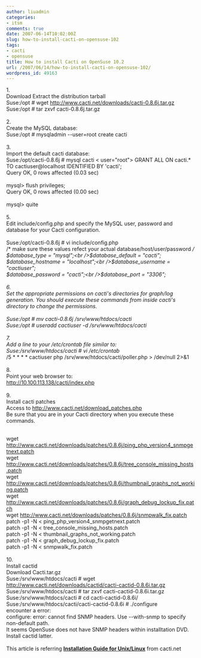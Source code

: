 ```yaml
---
author: liuadmin
categories:
- itsm
comments: true
date: 2007-06-14T10:02:00Z
slug: how-to-install-cacti-on-opensuse-102
tags:
- cacti
- opensuse
title: How to install Cacti on OpenSuse 10.2
url: /2007/06/14/how-to-install-cacti-on-opensuse-102/
wordpress_id: 49163
---
```


1.<br />Download Extract the distribution tarball<br />Suse:/opt # wget http://www.cacti.net/downloads/cacti-0.8.6j.tar.gz<br />Suse:/opt # tar zxvf cacti-0.8.6j.tar.gz<br /><br />2.<br />Create the MySQL database:<br />Suse:/opt # mysqladmin --user=root create cacti<br /><br />3.<br />Import the default cacti database:<br />Suse:/opt/cacti-0.8.6j # mysql cacti < user="root"> GRANT ALL ON cacti.* TO cactiuser@localhost IDENTIFIED BY 'cacti';<br />Query OK, 0 rows affected (0.03 sec)<br /><br />mysql> flush privileges;<br />Query OK, 0 rows affected (0.00 sec)<br /><br />mysql> quite<br /><br />5.<br />Edit include/config.php and specify the MySQL user, password and database for your Cacti configuration.<br /><br />Suse:/opt/cacti-0.8.6j # vi include/config.php<br />/* make sure these values refect your actual database/host/user/password */<br />$database_type = "mysql";<br />$database_default = "cacti";<br />$database_hostname = "localhost";<br />$database_username = "cactiuser";<br />$database_password = "cacti";<br />$database_port = "3306";<br /><br />6.<br />Set the appropriate permissions on cacti's directories for graph/log generation. You should execute these commands from inside cacti's directory to change the permissions.<br /><br />Suse:/opt # mv cacti-0.8.6j /srv/www/htdocs/cacti<br />Suse:/opt # useradd cactiuser -d /srv/www/htdocs/cacti<br /><br />7.<br />Add a line to your /etc/crontab file similar to:<br />Suse:/srv/www/htdocs/cacti # vi /etc/crontab<br />*/5 * * * * cactiuser php /srv/www/htdocs/cacti/poller.php > /dev/null 2>&1<br /><br />8.<br />Point your web browser to:<br />http://10.100.113.138/cacti/index.php<br /><br />9.<br />Install cacti patches<br />Access to http://www.cacti.net/download_patches.php<br />Be sure that you are in your Cacti directory when you execute these commands.<br /><br />

wget http://www.cacti.net/downloads/patches/0.8.6j/ping_php_version4_snmpgetnext.patch<br />wget http://www.cacti.net/downloads/patches/0.8.6j/tree_console_missing_hosts.patch<br />wget http://www.cacti.net/downloads/patches/0.8.6j/thumbnail_graphs_not_working.patch<br />wget http://www.cacti.net/downloads/patches/0.8.6j/graph_debug_lockup_fix.patch<br />wget http://www.cacti.net/downloads/patches/0.8.6j/snmpwalk_fix.patch<br />patch -p1 -N < ping_php_version4_snmpgetnext.patch<br />patch -p1 -N < tree_console_missing_hosts.patch<br />patch -p1 -N < thumbnail_graphs_not_working.patch<br />patch -p1 -N < graph_debug_lockup_fix.patch<br />patch -p1 -N < snmpwalk_fix.patch<br /><br />10.<br />Install cactid<br />Download Cacti.tar.gz<br />Suse:/srv/www/htdocs/cacti # wget http://www.cacti.net/downloads/cactid/cacti-cactid-0.8.6i.tar.gz<br />Suse:/srv/www/htdocs/cacti # tar zxvf cacti-cactid-0.8.6i.tar.gz<br />Suse:/srv/www/htdocs/cacti # cd cacti-cactid-0.8.6i/<br />Suse:/srv/www/htdocs/cacti/cacti-cactid-0.8.6i # ./configure<br />encounter a error:<br />configure: error: cannot find SNMP headers. Use --with-snmp to specify non-default path.<br />It seems OpenSuse does not have SNMP headers within installtation DVD. Install cactid latter.<br /><br />This article is referring **[Installation Guide for Unix/Linux](http://www.cacti.net/downloads/docs/html/install_unix.html)**       from cacti.net<br />
